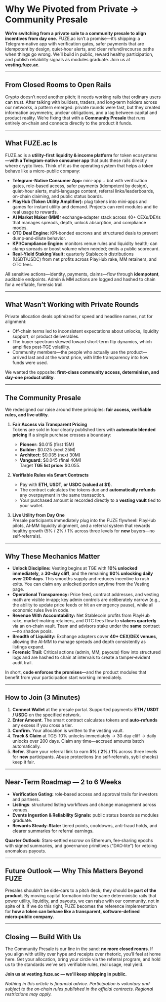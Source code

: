 # Why We Pivoted from Private → Community Presale

**We’re switching from a private sale to a community presale to align incentives from day one.** FUZE.ac isn’t a promise—it’s shipping: a Telegram‑native app with verification gates, safer payments that are idempotent by design, quiet‑hour alerts, and clear refund/recourse paths when things go wrong. We’ll build in public, reward healthy participation, and publish reliability signals as modules graduate. Join us at **vesting.fuze.ac**.

---

## From Closed Rooms to Open Rails

Crypto doesn’t need another pitch; it needs working rails that ordinary users can trust. After talking with builders, traders, and long‑term holders across our networks, a pattern emerged: private rounds were fast, but they created information asymmetry, unclear obligations, and a lag between capital and product reality. We’re fixing that with a **Community Presale** that runs entirely on‑chain and connects directly to the product it funds.

---

## What FUZE.ac Is

FUZE.ac is a **utility‑first liquidity & income platform** for token ecosystems **—with a Telegram-native consumer app** that puts these rails directly where crypto lives. Think of it as the operating system that helps a token behave like a micro-public company:
- **Telegram-Native Consumer App:** mini-app + bot with verification gates, role-based access, safer payments (idempotent by design), quiet-hour alerts, multi-language content, referral links/leaderboards, on-chain claiming, and public status boards.
- **PlayHub (Token Utility Amplifier):** plug tokens into mini‑apps and games for instant utility and demand. Projects can rent modules and tie real usage to rewards.
- **AI Market Maker (MM):** exchange‑adapter stack across 40+ CEXs/DEXs that manages spreads, depth, unlock absorption, and compliance modes.
- **OTC Deal Engine:** KPI‑bonded escrows and structured deals to prevent dump‑and‑dilute behavior.
- **KPI/Compliance Engine:** monitors venue rules and liquidity health; can clamp spreads or boost volume when needed; emits a public scorecard.
- **Real‑Yield Staking Vault:** quarterly Stablecoin distributions (USDT/USDC) from net profits across PlayHub rake, MM retainers, and OTC fees.

All sensitive actions—identity, payments, claims—flow through **idempotent**, auditable endpoints. Admin & MM actions are logged and hashed to chain for a verifiable, forensic trail.

---

## What Wasn’t Working with Private Rounds

Private allocation deals optimized for speed and headline names, not for alignment:
- Off‑chain terms led to inconsistent expectations about unlocks, liquidity support, or product deliverables.
- The buyer spectrum skewed toward short‑term flip dynamics, which amplifies post‑TGE volatility.
- Community members—the people who actually use the product—arrived last and at the worst price, with little transparency into how funds were used.

We wanted the opposite: **first‑class community access, determinism, and day‑one product utility**.

---

## The Community Presale

We redesigned our raise around three principles: **fair access, verifiable rules, and live utility.**

1) **Fair Access via Transparent Pricing**  
   Tokens are sold in four clearly published tiers with **automatic blended pricing** if a single purchase crosses a boundary:
   - **Pioneer:** $0.015 (first 15M)
   - **Builder:** $0.025 (next 25M)
   - **Architect:** $0.035 (next 30M)
   - **Vanguard:** $0.045 (final 40M)  
   Target **TGE list price:** $0.055.

2) **Verifiable Rules via Smart Contracts**  
   - Pay with **ETH, USDT, or USDC (valued at $1)**.  
   - The contract calculates the tokens due and **automatically refunds** any overpayment in the same transaction.  
   - Your purchased amount is recorded directly to a **vesting vault** tied to your wallet.

3) **Live Utility from Day One**  
   Presale participants immediately plug into the FUZE flywheel: PlayHub pilots, AI‑MM liquidity alignment, and a referral system that rewards healthy growth (5% / 2% / 1% across three levels for **new** buyers—no self‑referrals).

---

## Why These Mechanics Matter

- **Unlock Discipline:** Vesting begins at TGE with **10% unlocked immediately**, a **30‑day cliff**, and the remaining **90% unlocking daily over 200 days**. This smooths supply and reduces incentive to rush exits. You can claim any unlocked portion anytime from the Vesting page.
- **Operational Transparency:** Price feed, contract addresses, and vesting math are visible in‑app; key admin controls are deliberately narrow (e.g., the ability to update price feeds or hit an emergency pause), while all economic rules live in code.
- **Revenue With Accountability:** Net Stablecoin profits from PlayHub rake, market‑making retainers, and OTC fees flow to **stakers quarterly** via an on‑chain vault. Team and advisors stake under the **same** contract—no shadow pools.
- **Breadth of Liquidity:** Exchange adapters cover **40+ CEX/DEX venues**, allowing the AI‑MM to manage spreads and depth consistently as listings expand.
- **Forensic Trail:** Critical actions (admin, MM, payouts) flow into structured logs and are hashed to chain at intervals to create a tamper‑evident audit trail.

In short, **code enforces the promises**—and the product modules that benefit from your participation start working immediately.

---

## How to Join (3 Minutes)

1) **Connect Wallet** at the presale portal. Supported payments: **ETH / USDT / USDC** on the specified network.  
2) **Enter Amount**. The smart contract calculates tokens and **auto‑refunds** any excess if you cross a tier.  
3) **Confirm**. Your allocation is written to the vesting vault.  
4) **Track & Claim** at TGE: 10% unlocks immediately → 30‑day cliff → daily unlocks over 200 days. Claim any time—accrued amounts batch automatically.  
5) **Refer**. Share your referral link to earn **5% / 2% / 1%** across three levels for **new** participants. Abuse protections (no self‑referrals, sybil checks) keep it fair.

---

## Near‑Term Roadmap — 2 to 6 Weeks

- **Verification Gating:** role‑based access and approval trails for investors and partners.
- **Listings**: structured listing workflows and change management across venues.
- **Events Ingestion & Reliability Signals:** public status boards as modules graduate.
- **Rewards Steady‑State:** tiered points, cooldowns, anti‑fraud holds, and clearer summaries for referral earnings.

**Quarter Outlook:** Stars‑settled escrow on Ethereum, fee‑sharing epochs with signed summaries, and governance primitives (“DAO‑lite”) for vetoing anomalous payouts.

---

## Future Outlook — Why This Matters Beyond FUZE

Presales shouldn’t be side‑cars to a pitch deck; they should be **part of the product**. By moving capital formation into the same deterministic rails that power utility, liquidity, and payouts, we can raise with our community, not in spite of it. If we do this right, FUZE becomes the reference implementation for **how a token can behave like a transparent, software‑defined micro‑public company**.

---

## Closing — Build With Us

The Community Presale is our line in the sand: **no more closed rooms**. If you align with utility over hype and receipts over rhetoric, you’ll feel at home here. Get your allocation, bring your circle via the referral program, and hold us to the standards we’ve set: verifiable rules, real usage, real yield.

**Join us at vesting.fuze.ac — we’ll keep shipping in public.**

*Nothing in this article is financial advice. Participation is voluntary and subject to the on‑chain rules published in the official contracts. Regional restrictions may apply.*
